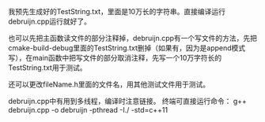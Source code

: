 我预先生成好的TestString.txt，里面是10万长的字符串。直接编译运行debruijn.cpp运行就好了。

也可以先把主函数读文件的部分注释掉，debruijn.cpp有一个写文件的方法，先把cmake-build-debug里面的TestString.txt删掉（如果有，因为是append模式写），在main函数中把写文件的部分取消注释，先写一个10万字符长的TestString.txt用于测试。

还可以更改fileName.h里面的文件名，用其他测试文件用于测试。

debruijn.cpp中有用到多线程，编译时注意链接。
终端可直接运行命令： g++ debruijn.cpp -o debruijn -pthread -I./ -std=c++11